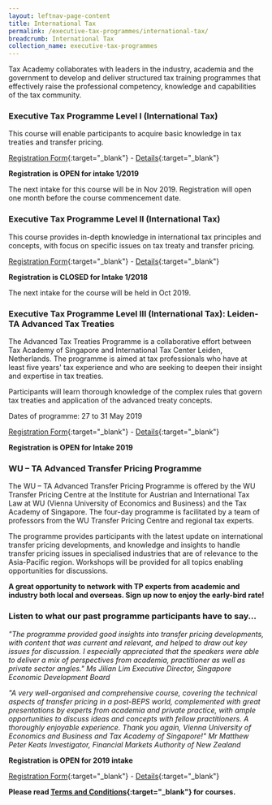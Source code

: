 ```yaml
---
layout: leftnav-page-content
title: International Tax
permalink: /executive-tax-programmes/international-tax/
breadcrumb: International Tax
collection_name: executive-tax-programmes
---
```


Tax Academy collaborates with leaders in the industry, academia and the government to develop and deliver structured tax training programmes that effectively raise the professional competency, knowledge and capabilities of the tax community.

### **Executive Tax Programme Level I (International Tax)**

This course will enable participants to acquire basic knowledge in tax treaties and transfer pricing.

[Registration Form](https://docs.google.com/forms/d/1TIyChQIw2jL8HX_JmnF9YwXwyhT6iN-RkOv4r1deYp0/edit){:target="_blank"} - [Details](/files/executive-tax-programmes/income-tax/L1_ITP_1_2019_programme.pdf){:target="_blank"}

**Registration is OPEN for intake 1/2019**

The next intake for this course will be in Nov 2019. Registration will open one month before the course commencement date.

### **Executive Tax Programme Level II (International Tax)**

This course provides in-depth knowledge in international tax principles and concepts, with focus on specific issues on tax treaty and transfer pricing.

[Registration Form](https://docs.google.com/forms/d/1VNrPSkzxwHyq0a_ylg-QBb65tC-JHc77P4z6PGgIYc8/edit){:target="_blank"} - [Details](/files/executive-tax-programmes/income-tax/L2_ITP_2_2018_programme.pdf){:target="_blank"}

**Registration is CLOSED for Intake 1/2018**

The next intake for the course will be held in Oct 2019.

### **Executive Tax Programme Level III (International Tax): Leiden-TA Advanced Tax Treaties**

The Advanced Tax Treaties Programme is a collaborative effort between Tax Academy of Singapore and International Tax Center Leiden, Netherlands. The programme is aimed at tax professionals who have at least five years' tax experience and who are seeking to deepen their insight and expertise in tax treaties.

Participants will learn thorough knowledge of the complex rules that govern tax treaties and application of the advanced treaty concepts.

Dates of programme: 27 to 31 May 2019

[Registration Form](https://docs.google.com/forms/u/1/d/199A8YqpruxuKS7E6Ww4KtqisWpthBqy3jB0-7LIeAZw/edit){:target="_blank"} - [Details](/files/executive-tax-programmes/income-tax/Brochure_Leiden-TA_Advanced_Tax_Treaties.pdf){:target="_blank"}

**Registration is OPEN for Intake 2019**

### **WU – TA Advanced Transfer Pricing Programme**

The WU – TA Advanced Transfer Pricing Programme is offered by the WU Transfer Pricing Centre at the Institute for Austrian and International Tax Law at WU (Vienna University of Economics and Business) and the Tax Academy of Singapore. The four-day programme is facilitated by a team of professors from the WU Transfer Pricing Centre and regional tax experts.

The programme provides participants with the latest update on international transfer pricing developments, and knowledge and insights to handle transfer pricing issues in specialised industries that are of relevance to the Asia-Pacific region. Workshops will be provided for all topics enabling opportunities for discussions.

**A great opportunity to network with TP experts from academic and industry both local and overseas. Sign up now to enjoy the early-bird rate!** 

### **Listen to what our past programme participants have to say...**

*"The programme provided good insights into transfer pricing developments, with content that was current and relevant, and helped to draw out key issues for discussion. I especially appreciated that the speakers were able to deliver a mix of perspectives from academia, practitioner as well as private sector angles."*
*Ms Jilian Lim*
*Executive Director, Singapore Economic Development Board*

*"A very well-organised and comprehensive course, covering the technical aspects of transfer pricing in a post-BEPS world, complemented with great presentations by experts from academia and private practice, with ample opportunities to discuss ideas and concepts with fellow practitioners. A thoroughly enjoyable experience. Thank you again, Vienna University of Economics and Business and Tax Academy of Singapore!"*
*Mr Matthew Peter Keats*
*Investigator, Financial Markets Authority of New Zealand*

**Registration is OPEN for 2019 intake**

[Registration Form](https://docs.google.com/forms/d/e/1FAIpQLSd3xXcKQ3CSqb7TFWkKVXlgN75d0XawogOyBPQk_KbggoVbRw/viewform){:target="_blank"} - [Details](/files/executive-tax-programmes/WU%20Prog.pdf){:target="_blank"}

**Please read [Terms and Conditions](/executive-tax-programmes/Terms-and-Conditions/){:target="_blank"} for courses.**
